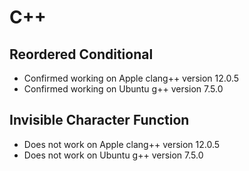 # C++

## Reordered Conditional

- Confirmed working on Apple clang++ version 12.0.5
- Confirmed working on Ubuntu g++ version 7.5.0

## Invisible Character Function

- Does not work on Apple clang++ version 12.0.5
- Does not work on Ubuntu g++ version 7.5.0